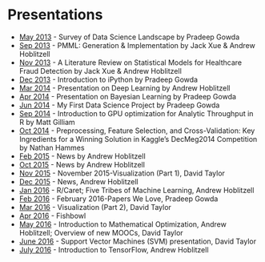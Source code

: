 Presentations
=============
* [May 2013](2013-05) - Survey of Data Science Landscape by Pradeep Gowda
* [Sep 2013](2013-09) - PMML: Generation & Implementation by Jack Xue & Andrew Hoblitzell
* [Nov 2013](2013-11) - A Literature Review on Statistical Models for Healthcare Fraud Detection by Jack Xue & Andrew Hoblitzell
* [Dec 2013](2013-12) - Introduction to iPython by Pradeep Gowda
* [Mar 2014](2014-03) - Presentation on Deep Learning by Andrew Hoblitzell
* [Apr 2014](2014-04) - Presentation on Bayesian Learning  by Pradeep Gowda
* [Jun 2014](2014-06) - My First Data Science Project by Pradeep Gowda
* [Sep 2014](2014-09) - Introduction to GPU optimization for Analytic Throughput in R by Matt Gilliam
* [Oct 2014](2014-10) - Preprocessing, Feature Selection, and Cross-Validation: Key Ingredients for a Winning Solution in Kaggle’s DecMeg2014 Competition by Nathan Hammes
* [Feb 2015](2015-02) - News by Andrew Hoblitzell
* [Oct 2015](2015-10) - News by Andrew Hoblitzell
* [Nov 2015](2015-11) - November 2015-Visualization (Part 1), David Taylor
* [Dec 2015](2015-12) - News, Andrew Hoblitzell
* [Jan 2016](2016-01) - R/Caret; Five Tribes of Machine Learning, Andrew Hoblitzell
* [Feb 2016](2016-02) - February 2016-Papers We Love, Pradeep Gowda
* [Mar 2016](2016-03) - Visualization (Part 2), David Taylor
* [Apr 2016](2016-04) - Fishbowl
* [May 2016](2016-05) - Introduction to Mathematical Optimization, Andrew Hoblitzell; Overview of new MOOCs, David Taylor
* [June 2016](2016-06) - Support Vector Machines (SVM) presentation, David Taylor
* [July 2016](2016-07) - Introduction to TensorFlow, Andrew Hoblitzell

